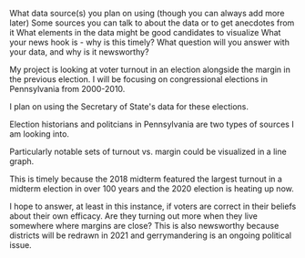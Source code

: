 What data source(s) you plan on using (though you can always add more later)
Some sources you can talk to about the data or to get anecdotes from it
What elements in the data might be good candidates to visualize
What your news hook is - why is this timely?
What question will you answer with your data, and why is it newsworthy?

My project is looking at voter turnout in an election alongside the margin in the previous election. I will be focusing on congressional elections in Pennsylvania from 2000-2010.

I plan on using the Secretary of State's data for these elections. 

Election historians and politcians in Pennsylvania are two types of sources I am looking into. 

Particularly notable sets of turnout vs. margin could be visualized in a line graph. 

This is timely because the 2018 midterm featured the largest turnout in a midterm election in over 100 years and the 2020 election is heating up now. 

I hope to answer, at least in this instance, if voters are correct in their beliefs about their own efficacy. Are they turning out more when they live somewhere where margins are close? This is also newsworthy because districts will be redrawn in 2021 and gerrymandering is an ongoing political issue. 
